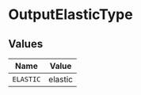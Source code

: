 # OutputElasticType


## Values

| Name      | Value     |
| --------- | --------- |
| `ELASTIC` | elastic   |